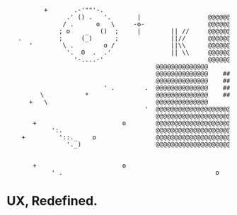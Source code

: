 <div align="left">
  
<pre align="left">
                                                                       .                                            
          +       .-'""'-.                                                       \           *                  
                .' () .   '.       |                  @@@@@@@@@@@@@@@@@@@@@@@@@@@                         +   \     
               / .      o   \     -o-                 @@@@@@@@@@@@@@@@@@@@@@@@@@@         +                    *    
              ; o    _   ()  ;     |        || //     @@@@@@@@@@@@@@@@@@@@@@@@@@@   .                               
   .          ;     (_)      ;              ||//      @@@@@@@@@@@@@@@@@@@@@@@@@@@                      *            
      '        \ .        o /               ||\\      @@@@@@@@@@@@@@@@@@@@@@@@@@@                                   
                '.  O  .  .'                || \\     @@@@@@@@@@@@@@@@@@@@@@@@@@@                 +                 
                  '-....-'                            @@@@@@@@@@@@@@@@@@@@@@@@@@@                                   
                                        @@@@@@@@@@@@@@             @@@@@@@@@@@@@@           /                       
                                        @@@@@@@@@@@@@@    #####    @@@@@@@@@@@@@@          /                        
                                        @@@@@@@@@@@@@@    ##       @@@@@@@@@@@@@@         *           o    +      | 
                          ' .        .  @@@@@@@@@@@@@@    ####     @@@@@@@@@@@@@@                               - o-
         \           *                  @@@@@@@@@@@@@@    ##       @@@@@@@@@@@@@@                                 | 
      +   \                             @@@@@@@@@@@@@@             @@@@@@@@@@@@@@.                                  
                                     '  @@@@@@@@@@@@@@@@@@@@@@@@@@@                                        .        
                                        @@@@@@@@@@@@@@@@@@@@@@@@@@@    $$$$$                         .              
       +                       o        @@@@@@@@@@@@@@@@@@@@@@@@@@@   $$$                                          '
            ':.                         @@@@@@@@@@@@@@@@@@@@@@@@@@@      $$$                      \           *     
    +         '::._    o                @@@@@@@@@@@@@@@@@@@@@@@@@@@    $$$$                   +   \                 
                '._)                    @@@@@@@@@@@@@@@@@@@@@@@@@@@                                 *               
                                                                                            .                     . 
                                                                 .                              *                   
       +                       o                                                                                    
            ' .                                         o                                                           
</pre>
# UX, Redefined.
